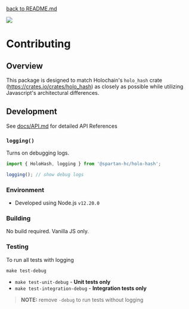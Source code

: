 [back to README.md](README.md)

[![](https://img.shields.io/github/actions/workflow/status/spartan-holochain-counsel/holo-hash-js/all-tests.yml?branch=master&style=flat-square&label=master)](https://github.com/spartan-holochain-counsel/holo-hash-js/actions/workflows/all-tests.yml?query=branch%3Amaster)

# Contributing

## Overview
This package is designed to match Holochain's `holo_hash` crate (https://crates.io/crates/holo_hash)
as closely as possible while utilizing Javascript's architectural differences.

## Development

See [docs/API.md](docs/API.md) for detailed API References

### `logging()`
Turns on debugging logs.

```javascript
import { HoloHash, logging } from '@spartan-hc/holo-hash';

logging(); // show debug logs
```

### Environment

- Developed using Node.js `v12.20.0`

### Building
No build required.  Vanilla JS only.

### Testing

To run all tests with logging
```
make test-debug
```

- `make test-unit-debug` - **Unit tests only**
- `make test-integration-debug` - **Integration tests only**

> **NOTE:** remove `-debug` to run tests without logging
